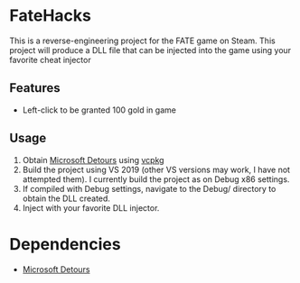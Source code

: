 # FateHacks

This is a reverse-engineering project for the FATE game on Steam. This project will produce a DLL file that can be injected into the game using your favorite cheat injector

## Features
- Left-click to be granted 100 gold in game

## Usage
1. Obtain [Microsoft Detours](https://github.com/microsoft/Detours) using [vcpkg](https://github.com/microsoft/vcpkg)
1. Build the project using VS 2019 (other VS versions may work, I have not attempted them). I currently build the project as on Debug x86 settings.
2. If compiled with Debug settings, navigate to the Debug/ directory to obtain the DLL created.
3. Inject with your favorite DLL injector.

# Dependencies
- [Microsoft Detours](https://github.com/microsoft/Detours)